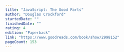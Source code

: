```yaml
---
title: "JavaScript: The Good Parts"
author: "Douglas Crockford"
startedDate: ""
finishedDate: ""
rating: 4
edition: "Paperback"
link: "https://www.goodreads.com/book/show/2998152"
pageCount: 153
---
```



